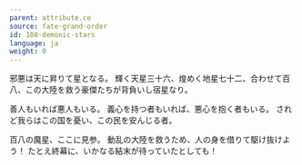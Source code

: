 ```yaml
---
parent: attribute.ce
source: fate-grand-order
id: 108-demonic-stars
language: ja
weight: 0
---
```


邪悪は天に昇りて星となる。
輝く天星三十六、煌めく地星七十二、合わせて百八、この大陸を救う豪傑たちが背負いし宿星なり。

善人もいれば悪人もいる。
義心を持つ者もいれば、悪心を抱く者もいる。
されど我らはこの国を憂い、この民を安んじる者。

百八の魔星、ここに見参。
動乱の大陸を救うため、人の身を借りて駆け抜けよう！
たとえ終幕に、いかなる結末が待っていたとしても！
